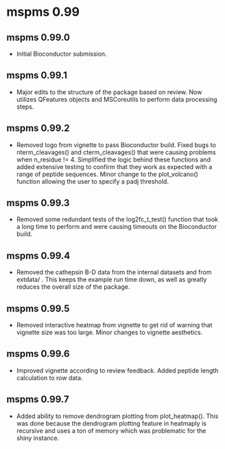 # mspms 0.99

## mspms 0.99.0

* Initial Bioconductor submission.

## mspms 0.99.1

* Major edits to the structure of the package based on review.
Now utilizes QFeatures objects and MSCoreutils to perform data processing steps. 

## mspms 0.99.2

* Removed logo from vignette to pass Bioconductor build. Fixed bugs to 
nterm_cleavages() and cterm_cleavages() that were causing problems when 
n_residue != 4. Simplified the logic behind these functions and added extensive 
testing to confirm that they work as expected with a range of peptide sequences.
Minor change to the plot_volcano() function allowing the user to specify a 
padj threshold.

## mspms 0.99.3

* Removed some redundant tests of the log2fc_t_test() function that took a long
time to perform and were causing timeouts on the Bioconductor build.


## mspms 0.99.4

* Removed the cathepsin B-D data from the internal datasets and from extdata/
. This keeps the example run time down, as well as greatly reduces the
overall size of the package. 

## mspms 0.99.5

* Removed interactive heatmap from vignette to get rid of warning that vignette 
size was too large. Minor changes to vignette aesthetics.  

## mspms 0.99.6

* Improved vignette according to review feedback. Added peptide length 
calculation to row data. 

## mspms 0.99.7

* Added ability to remove dendrogram plotting from plot_heatmap(). This was 
done because the dendrogram plotting feature in heatmaply is recursive and 
uses a ton of memory which was problematic for the shiny instance.

